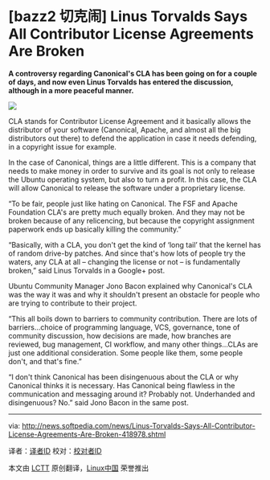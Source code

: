 [bazz2 切克闹]
Linus Torvalds Says All Contributor License Agreements Are Broken
================================================================================
**A controversy regarding Canonical's CLA has been going on for a couple of days, and now even Linus Torvalds has entered the discussion, although in a more peaceful manner.**

![](http://i1-news.softpedia-static.com/images/news2/Linus-Torvalds-Says-All-Contributor-License-Agreements-Are-Broken-418978-2.jpg)

CLA stands for Contributor License Agreement and it basically allows the distributor of your software (Canonical, Apache, and almost all the big distributors out there) to defend the application in case it needs defending, in a copyright issue for example.

In the case of Canonical, things are a little different. This is a company that needs to make money in order to survive and its goal is not only to release the Ubuntu operating system, but also to turn a profit. In this case, the CLA will allow Canonical to release the software under a proprietary license.

“To be fair, people just like hating on Canonical. The FSF and Apache Foundation CLA's are pretty much equally broken. And they may not be broken because of any relicencing, but because the copyright assignment paperwork ends up basically killing the community.”

“Basically, with a CLA, you don't get the kind of ‘long tail’ that the kernel has of random drive-by patches. And since that's how lots of people try the waters, any CLA at all – changing the license or not – is fundamentally broken,” said Linus Torvalds in a Google+ post.

Ubuntu Community Manager Jono Bacon explained why Canonical's CLA was the way it was and why it shouldn't present an obstacle for people who are trying to contribute to their project.

“This all boils down to barriers to community contribution. There are lots of barriers...choice of programming language, VCS, governance, tone of community discussion, how decisions are made, how branches are reviewed, bug management, CI workflow, and many other things...CLAs are just one additional consideration. Some people like them, some people don't, and that's fine.”

“I don't think Canonical has been disingenuous about the CLA or why Canonical thinks it is necessary. Has Canonical being flawless in the communication and messaging around it? Probably not. Underhanded and disingenuous? No.” said Jono Bacon in the same post.

--------------------------------------------------------------------------------

via: http://news.softpedia.com/news/Linus-Torvalds-Says-All-Contributor-License-Agreements-Are-Broken-418978.shtml

译者：[译者ID](https://github.com/译者ID) 校对：[校对者ID](https://github.com/校对者ID)

本文由 [LCTT](https://github.com/LCTT/TranslateProject) 原创翻译，[Linux中国](http://linux.cn/) 荣誉推出
